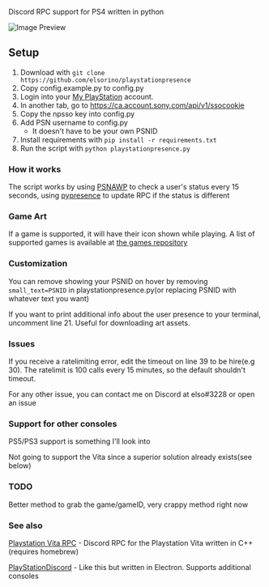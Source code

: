 Discord RPC support for PS4 written in python

![Image Preview](https://i.imgur.com/O9qDYFf.png)

## Setup

1. Download with `git clone https://github.com/elsorino/playstationpresence`
2. Copy config.example.py to config.py
3. Login into your [My PlayStation](https://my.playstation.com/) account.  
4. In another tab, go to https://ca.account.sony.com/api/v1/ssocookie  
5. Copy the npsso key into config.py
6. Add PSN username to config.py
   * It doesn't have to be your own PSNID
7. Install requirements with `pip install -r requirements.txt`
8. Run the script with `python playstationpresence.py`

### How it works

The script works by using [PSNAWP](https://github.com/isFakeAccount/psnawp) to check a user's status every 15 seconds, using [pypresence](https://github.com/qwertyquerty/pypresence) to update RPC if the status is different

### Game Art

If a game is supported, it will have their icon shown while playing. A list of supported games is available at [the games repository](https://github.com/elsorino/playstationpresence-games)

### Customization

You can remove showing your PSNID on hover by removing `small_text=PSNID` in playstationpresence.py(or replacing PSNID with whatever text you want)

If you want to print additional info about the user presence to your terminal, uncomment line 21. Useful for downloading art assets.

### Issues

If you receive a ratelimiting error, edit the timeout on line 39 to be hire(e.g 30). The ratelimit is 100 calls every 15 minutes, so the default shouldn't timeout.

For any other issue, you can contact me on Discord at elso#3228 or open an issue

### Support for other consoles

PS5/PS3 support is something I'll look into

Not going to support the Vita since a superior solution already exists(see below)

### TODO

Better method to grab the game/gameID, very crappy method right now

### See also

[Playstation Vita RPC](https://github.com/TheMightyV/vita-presence-the-server) - Discord RPC for the Playstation Vita written in C++(requires homebrew)

[PlayStationDiscord](https://github.com/Tustin/PlayStationDiscord) - Like this but written in Electron. Supports additional consoles
